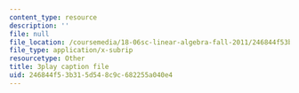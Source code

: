 ```yaml
---
content_type: resource
description: ''
file: null
file_location: /coursemedia/18-06sc-linear-algebra-fall-2011/246844f53b315d548c9c682255a040e4_QVKj3LADCnA.vtt
file_type: application/x-subrip
resourcetype: Other
title: 3play caption file
uid: 246844f5-3b31-5d54-8c9c-682255a040e4
---
```

